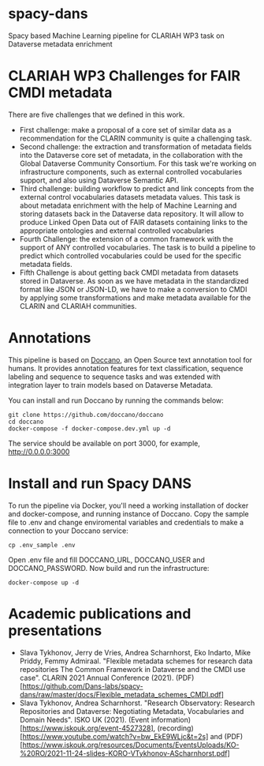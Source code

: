 # spacy-dans
Spacy based Machine Learning pipeline for CLARIAH WP3 task on Dataverse metadata enrichment

# CLARIAH WP3 Challenges for FAIR CMDI metadata 

There are five challenges that we defined in this work. 
* First challenge: make a proposal of a core set of similar data as a recommendation for the CLARIN community is quite a challenging task. 
* Second challenge: the extraction and transformation of metadata fields into the Dataverse core set of metadata, in the collaboration with the Global Dataverse Community Consortium. For this task we're working on infrastructure components, such as external controlled vocabularies support, and also using Dataverse Semantic API. 
* Third challenge: building workflow to predict and link concepts from the external control vocabularies datasets metadata values. This task is about metadata enrichment with the help of Machine Learning and storing datasets back in the Dataverse data repository. It will allow to produce Linked Open Data out of FAIR datasets containing links to the appropriate ontologies and external controlled vocabularies 
* Fourth Challenge: the extension of a common framework with the support of ANY controlled vocabularies. The task is to build a pipeline to predict which controlled vocabularies could be used for the specific metadata fields.
* Fifth Challenge is about getting back CMDI metadata from datasets stored in Dataverse. As soon as we have metadata in the standardized format like JSON or JSON-LD, we have to make a conversion to CMDI by applying some transformations and make metadata available for the CLARIN and CLARIAH communities.

# Annotations

This pipeline is based on [Doccano](https://github.com/doccano/doccano), an Open Source text annotation tool for humans. It provides annotation features for text classification, sequence labeling and sequence to sequence tasks and was extended with integration layer to train models based on Dataverse Metadata. 

You can install and run Doccano by running the commands below:
```
git clone https://github.com/doccano/doccano
cd doccano
docker-compose -f docker-compose.dev.yml up -d
```
The service should be available on port 3000, for example, http://0.0.0.0:3000

# Install and run Spacy DANS
To run the pipeline via Docker, you'll need a working installation of docker and docker-compose, and running instance of Doccano.
Copy the sample file to .env and change enviromental variables and credentials to make a connection to your Doccano service: 
```
cp .env_sample .env
```
Open .env file and fill DOCCANO_URL, DOCCANO_USER and DOCCANO_PASSWORD. Now build and run the infrastructure:
```
docker-compose up -d
```

# Academic publications and presentations
* Slava Tykhonov, Jerry de Vries, Andrea Scharnhorst, Eko Indarto, Mike Priddy, Femmy Admiraal. "Flexible metadata schemes for research data repositories The Common Framework in Dataverse and the CMDI use case". CLARIN 2021 Annual Conference (2021). (PDF)[https://github.com/Dans-labs/spacy-dans/raw/master/docs/Flexible_metadata_schemes_CMDI.pdf] 
* Slava Tykhonov, Andrea Scharnhorst. "Research Observatory: Research Repositories and Dataverse: Negotiating Metadata, Vocabularies and Domain Needs". ISKO UK (2021). (Event information)[https://www.iskouk.org/event-4527328], (recording)[https://www.youtube.com/watch?v=bw_EkE9WLjc&t=2s] and (PDF)[https://www.iskouk.org/resources/Documents/EventsUploads/KO-%20RO/2021-11-24-slides-KORO-VTykhonov-AScharnhorst.pdf]



